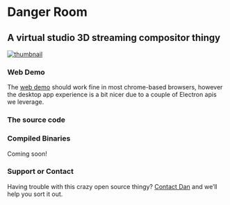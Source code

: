 # Danger Room 

## A virtual studio 3D streaming compositor thingy

[![thumbnail](https://user-images.githubusercontent.com/933826/156462219-cfbcd853-4a20-42af-8c81-6c824569efb0.png)](https://youtu.be/Ufw7gEltYu0)

### Web Demo
The [web demo](https://www.comicbooknews.tv/danger/index.html) 
should work fine in most chrome-based browsers, however the desktop app experience is a bit nicer due to a couple of Electron apis we leverage.

### The source code


### Compiled Binaries
Coming soon!

### Support or Contact

Having trouble with this crazy open source thingy? [Contact Dan](https://www.danshahin.com/) and we’ll help you sort it out.
